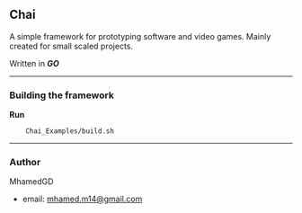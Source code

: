 ## Chai

A simple framework for prototyping software and video games. Mainly 
created for small scaled projects.

Written in ***GO***

---

### Building the framework

**Run**
```
    Chai_Examples/build.sh
```
---

### Author
MhamedGD
* email: mhamed.m14@gmail.com

